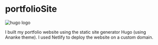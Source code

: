 # portfolioSite

![hugo logo](C:\Hugo\Sites\portfolioSite\readme-images\hugo-logo.png)

 I built my portfolio website using the static site generator Hugo (using Ananke theme). I used Netlify to deploy the website on a custom domain.
